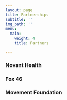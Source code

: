 ```yaml
---
layout: page
title: Partnerships
subtitle: ''
img_path: ''
menu:
  main:
    weight: 4
    title: Partners

---
```

### Novant Health

### Fox 46

### Movement Foundation